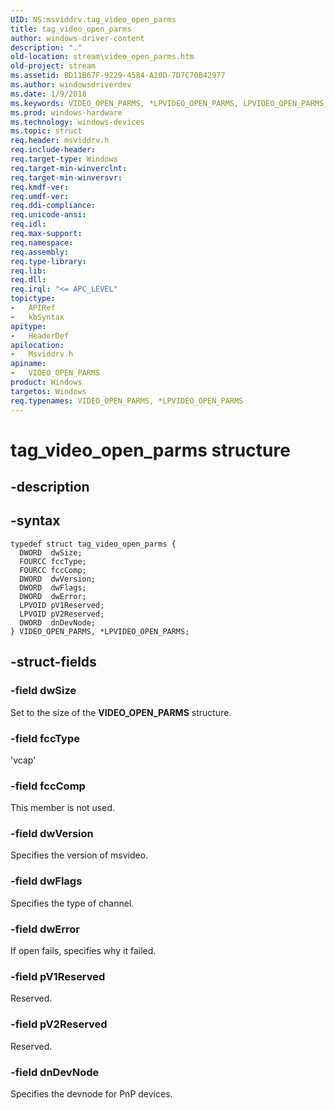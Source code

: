 ```yaml
---
UID: NS:msviddrv.tag_video_open_parms
title: tag_video_open_parms
author: windows-driver-content
description: "."
old-location: stream\video_open_parms.htm
old-project: stream
ms.assetid: BD11B67F-9229-4584-A20D-7D7C70B42977
ms.author: windowsdriverdev
ms.date: 1/9/2018
ms.keywords: VIDEO_OPEN_PARMS, *LPVIDEO_OPEN_PARMS, LPVIDEO_OPEN_PARMS, msviddrv/VIDEO_OPEN_PARMS, LPVIDEO_OPEN_PARMS structure pointer [Streaming Media Devices], msviddrv/LPVIDEO_OPEN_PARMS, tag_video_open_parms, stream.video_open_parms, VIDEO_OPEN_PARMS structure [Streaming Media Devices]
ms.prod: windows-hardware
ms.technology: windows-devices
ms.topic: struct
req.header: msviddrv.h
req.include-header: 
req.target-type: Windows
req.target-min-winverclnt: 
req.target-min-winversvr: 
req.kmdf-ver: 
req.umdf-ver: 
req.ddi-compliance: 
req.unicode-ansi: 
req.idl: 
req.max-support: 
req.namespace: 
req.assembly: 
req.type-library: 
req.lib: 
req.dll: 
req.irql: "<= APC_LEVEL"
topictype:
-	APIRef
-	kbSyntax
apitype:
-	HeaderDef
apilocation:
-	Msviddrv.h
apiname:
-	VIDEO_OPEN_PARMS
product: Windows
targetos: Windows
req.typenames: VIDEO_OPEN_PARMS, *LPVIDEO_OPEN_PARMS
---
```


# tag_video_open_parms structure


## -description





## -syntax


````
typedef struct tag_video_open_parms {
  DWORD  dwSize;
  FOURCC fccType;
  FOURCC fccComp;
  DWORD  dwVersion;
  DWORD  dwFlags;
  DWORD  dwError;
  LPVOID pV1Reserved;
  LPVOID pV2Reserved;
  DWORD  dnDevNode;
} VIDEO_OPEN_PARMS, *LPVIDEO_OPEN_PARMS;
````


## -struct-fields




### -field dwSize

Set to the size of the <b>VIDEO_OPEN_PARMS</b> structure.


### -field fccType

'vcap'


### -field fccComp

This member is not used.


### -field dwVersion

Specifies the version of msvideo.


### -field dwFlags

Specifies the type of channel.


### -field dwError

If open fails, specifies why it failed.


### -field pV1Reserved

Reserved.


### -field pV2Reserved

Reserved.


### -field dnDevNode

Specifies the devnode for PnP devices.

